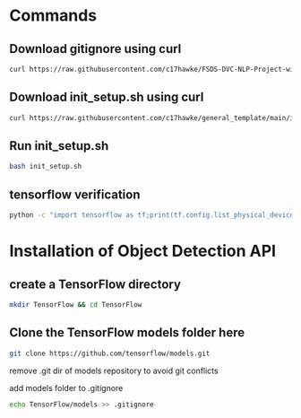 # Commands

## Download gitignore using curl

```bash
curl https://raw.githubusercontent.com/c17hawke/FSDS-DVC-NLP-Project-with-docs/main/.gitignore > .gitignore
```

## Download init_setup.sh using curl

```bash
curl https://raw.githubusercontent.com/c17hawke/general_template/main/init_setup.sh > init_setup.sh
```

## Run init_setup.sh

```bash
bash init_setup.sh
```

## tensorflow verification

```bash
python -c "import tensorflow as tf;print(tf.config.list_physical_devices('GPU'))"
```

# Installation of Object Detection API


## create a TensorFlow directory
```bash
mkdir TensorFlow && cd TensorFlow
```
## Clone the TensorFlow models folder here
```bash
git clone https://github.com/tensorflow/models.git
```

remove .git dir of models repository to avoid git conflicts

add models folder to .gitignore
```bash
echo TensorFlow/models >> .gitignore
```


